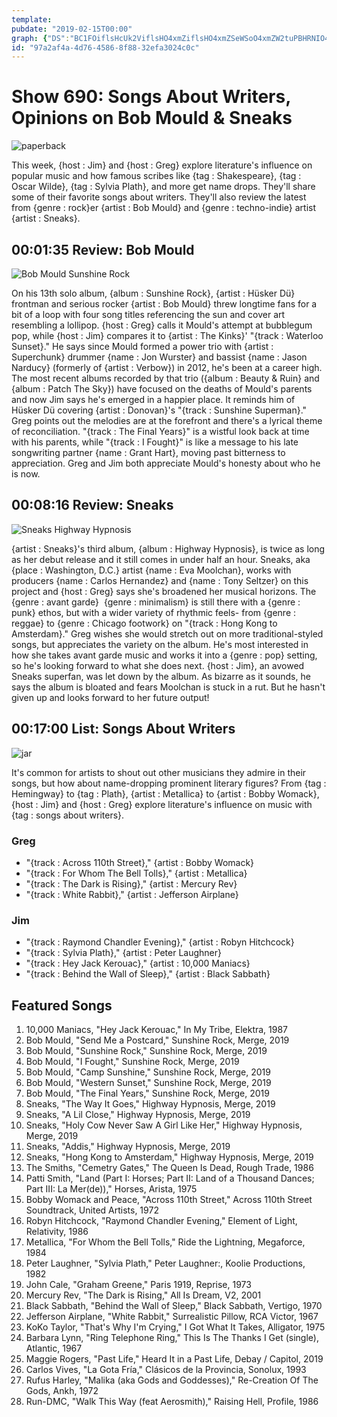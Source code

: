 ```yaml
---
template: 
pubdate: "2019-02-15T00:00"
graph: {"DS":"BC1FOiflsHcUk2ViflsHO4xmZiflsHO4xmZSeWSoO4xmZW2tuPBHRNIO4xmZ","SC":"8kKlhGDsO8i5q7En64tG0YO28ptd2NWcdu5fZqcC7Ng8KlnSCNBEksbBL9yY1oM9tT3Vu8","2N":"SAZxHXu2YN"}
id: "97a2af4a-4d76-4586-8f88-32efa3024c0c"
---
```






# Show 690: Songs About Writers, Opinions on Bob Mould & Sneaks

![paperback](https://static.soundopinions.org/images/2019/paperback.jpg)

This week, {host : Jim} and {host : Greg} explore literature's influence on popular music and how famous scribes like {tag : Shakespeare}, {tag : Oscar Wilde}, {tag : Sylvia Plath}, and more get name drops. They'll share some of their favorite songs about writers. They'll also review the latest from {genre : rock}er {artist : Bob Mould} and {genre : techno-indie} artist {artist : Sneaks}.



## 00:01:35 Review: Bob Mould

![Bob Mould Sunshine Rock](https://static.soundopinions.org/assets/690/2N0.jpg)

On his 13th solo album, {album : Sunshine Rock}, {artist : Hüsker Dü} frontman and serious rocker {artist : Bob Mould} threw longtime fans for a bit of a loop with four song titles referencing the sun and cover art resembling a lollipop. {host : Greg} calls it Mould's attempt at bubblegum pop, while {host : Jim} compares it to {artist : The Kinks}' "{track : Waterloo Sunset}." He says since Mould formed a power trio with {artist : Superchunk} drummer {name : Jon Wurster} and bassist {name : Jason Narducy} (formerly of {artist : Verbow}) in 2012, he's been at a career high. The most recent albums recorded by that trio ({album : Beauty & Ruin} and {album : Patch The Sky}) have focused on the deaths of Mould's parents and now Jim says he's emerged in a happier place. It reminds him of Hüsker Dü covering {artist : Donovan}'s "{track : Sunshine Superman}." Greg points out the melodies are at the forefront and there's a lyrical theme of reconciliation. "{track : The Final Years}" is a wistful look back at time with his parents, while "{track : I Fought}" is like a message to his late songwriting partner {name : Grant Hart}, moving past bitterness to appreciation. Greg and Jim both appreciate Mould's honesty about who he is now.



## 00:08:16 Review: Sneaks

![Sneaks Highway Hypnosis](https://static.soundopinions.org/assets/690/DS0.jpg)

{artist : Sneaks}'s third album, {album : Highway Hypnosis}, is twice as long as her debut release and it still comes in under half an hour. Sneaks, aka {place : Washington, D.C.} artist {name : Eva Moolchan}, works with producers {name : Carlos Hernandez} and {name : Tony Seltzer} on this project and {host : Greg} says she's broadened her musical horizons. The {genre : avant garde}  {genre : minimalism} is still there with a {genre : punk} ethos, but with a wider variety of rhythmic feels- from {genre : reggae} to {genre : Chicago footwork} on "{track : Hong Kong to Amsterdam}." Greg wishes she would stretch out on more traditional-styled songs, but appreciates the variety on the album. He's most interested in how she takes avant garde music and works it into a {genre : pop} setting, so he's looking forward to what she does next. {host : Jim}, an avowed Sneaks superfan, was let down by the album. As bizarre as it sounds, he says the album is bloated and fears Moolchan is stuck in a rut. But he hasn't given up and looks forward to her future output!



## 00:17:00 List: Songs About Writers

![jar](https://static.soundopinions.org/assets/690/SC0.jpg)

It's common for artists to shout out other musicians they admire in their songs, but how about name-dropping prominent literary figures? From {tag : Hemingway} to {tag : Plath}, {artist : Metallica} to {artist : Bobby Womack}, {host : Jim} and {host : Greg} explore literature's influence on music with {tag : songs about writers}.


### Greg

- "{track : Across 110th Street}," {artist : Bobby Womack}
- "{track : For Whom The Bell Tolls}," {artist : Metallica}
- "{track : The Dark is Rising}," {artist : Mercury Rev}
- "{track : White Rabbit}," {artist : Jefferson Airplane}


### Jim

- "{track : Raymond Chandler Evening}," {artist : Robyn Hitchcock}
- "{track : Sylvia Plath}," {artist : Peter Laughner}
- "{track : Hey Jack Kerouac}," {artist : 10,000 Maniacs}
- "{track : Behind the Wall of Sleep}," {artist : Black Sabbath}



## Featured Songs

1. 10,000 Maniacs, "Hey Jack Kerouac," In My Tribe, Elektra, 1987
2. Bob Mould, "Send Me a Postcard," Sunshine Rock, Merge, 2019
3. Bob Mould, "Sunshine Rock," Sunshine Rock, Merge, 2019
4. Bob Mould, "I Fought," Sunshine Rock, Merge, 2019
5. Bob Mould, "Camp Sunshine," Sunshine Rock, Merge, 2019
6. Bob Mould, "Western Sunset," Sunshine Rock, Merge, 2019
7. Bob Mould, "The Final Years," Sunshine Rock, Merge, 2019
8. Sneaks, "The Way It Goes," Highway Hypnosis, Merge, 2019
9. Sneaks, "A Lil Close," Highway Hypnosis, Merge, 2019
10. Sneaks, "Holy Cow Never Saw A Girl Like Her," Highway Hypnosis, Merge, 2019
11. Sneaks, "Addis," Highway Hypnosis, Merge, 2019
12. Sneaks, "Hong Kong to Amsterdam," Highway Hypnosis, Merge, 2019
13. The Smiths, "Cemetry Gates," The Queen Is Dead, Rough Trade, 1986
14. Patti Smith, "Land (Part I: Horses; Part II: Land of a Thousand Dances; Part III: La Mer(de))," Horses, Arista, 1975
15. Bobby Womack and Peace, "Across 110th Street," Across 110th Street Soundtrack, United Artists, 1972
16. Robyn Hitchcock, "Raymond Chandler Evening," Element of Light, Relativity, 1986
17. Metallica, "For Whom the Bell Tolls," Ride the Lightning, Megaforce, 1984
18. Peter Laughner, "Sylvia Plath," Peter Laughner:, Koolie Productions, 1982
19. John Cale, "Graham Greene," Paris 1919, Reprise, 1973
20. Mercury Rev, "The Dark is Rising," All Is Dream, V2, 2001
21. Black Sabbath, "Behind the Wall of Sleep," Black Sabbath, Vertigo, 1970
22. Jefferson Airplane, "White Rabbit," Surrealistic Pillow, RCA Victor, 1967
23. KoKo Taylor, "That's Why I'm Crying," I Got What It Takes, Alligator, 1975
24. Barbara Lynn, "Ring Telephone Ring," This Is The Thanks I Get (single), Atlantic, 1967
25. Maggie Rogers, "Past Life," Heard It in a Past Life, Debay / Capitol, 2019
26. Carlos Vives, "La Gota Fría," Clásicos de la Provincia, Sonolux, 1993
27. Rufus Harley, "Malika (aka Gods and Goddesses)," Re-Creation Of The Gods, Ankh, 1972
28. Run-DMC, "Walk This Way (feat Aerosmith)," Raising Hell, Profile, 1986